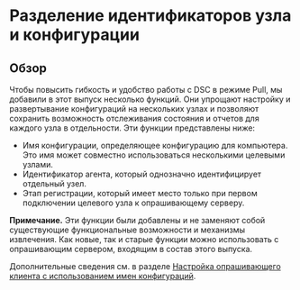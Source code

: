 # Разделение идентификаторов узла и конфигурации

## Обзор

Чтобы повысить гибкость и удобство работы с DSC в режиме Pull, мы добавили в этот выпуск несколько функций. Они упрощают настройку и развертывание конфигураций на нескольких узлах и позволяют сохранить возможность отслеживания состояния и отчетов для каждого узла в отдельности. Эти функции представлены ниже:

* Имя конфигурации, определяющее конфигурацию для компьютера. Это имя может совместно использоваться несколькими целевыми узлами. 
* Идентификатор агента, который однозначно идентифицирует отдельный узел.
* Этап регистрации, который имеет место только при первом подключении целевого узла к опрашивающему серверу.

**Примечание.** Эти функции были добавлены и не заменяют собой существующие функциональные возможности и механизмы извлечения. Как новые, так и старые функции можно использовать с опрашивающим сервером, входящим в состав этого выпуска.

Дополнительные сведения см. в разделе [Настройка опрашивающего клиента с использованием имен конфигураций](https://msdn.microsoft.com/powershell/dsc/pullclientconfignames).



<!--HONumber=Aug16_HO3-->


